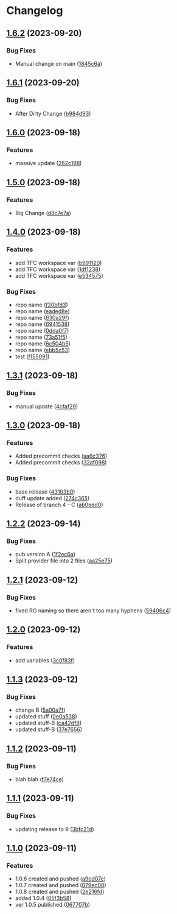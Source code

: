 # Changelog

## [1.6.2](https://github.com/AlexcFrench/ReleaseTest/compare/v1.6.1...v1.6.2) (2023-09-20)


### Bug Fixes

* Manual change on main ([1845c6a](https://github.com/AlexcFrench/ReleaseTest/commit/1845c6a457e6f6c922f9e95df31fbc5f1cc7ad09))

## [1.6.1](https://github.com/AlexcFrench/ReleaseTest/compare/v1.6.0...v1.6.1) (2023-09-20)


### Bug Fixes

* After Dirty Change ([b984d93](https://github.com/AlexcFrench/ReleaseTest/commit/b984d933f22a91fcaff89fa3e60f993923d50fa2))

## [1.6.0](https://github.com/AlexcFrench/ReleaseTest/compare/v1.5.0...v1.6.0) (2023-09-18)


### Features

* massive update ([262c198](https://github.com/AlexcFrench/ReleaseTest/commit/262c1988855c23327f662391bea4a44eec1ab29f))

## [1.5.0](https://github.com/AlexcFrench/ReleaseTest/compare/v1.4.0...v1.5.0) (2023-09-18)


### Features

* Big Change ([d8c7e7a](https://github.com/AlexcFrench/ReleaseTest/commit/d8c7e7a5a4e295e39575de5e32148dc5210f3783))

## [1.4.0](https://github.com/AlexcFrench/ReleaseTest/compare/v1.3.1...v1.4.0) (2023-09-18)


### Features

* add TFC workspace var ([b991120](https://github.com/AlexcFrench/ReleaseTest/commit/b991120bcb0e60c67c620d7bd86d5cda8b0c98d0))
* add TFC workspace var ([1df1238](https://github.com/AlexcFrench/ReleaseTest/commit/1df1238f18903ebe6a324465099fea3628cb7109))
* add TFC workspace var ([e534575](https://github.com/AlexcFrench/ReleaseTest/commit/e534575146eb56a0526b87dd1482ae1f2aa999a0))


### Bug Fixes

* repo name ([f20bfd3](https://github.com/AlexcFrench/ReleaseTest/commit/f20bfd3ca5c6870a75a16c95cc3e8322593cd4d4))
* repo name ([eaded8e](https://github.com/AlexcFrench/ReleaseTest/commit/eaded8e21a48480c9c94f3ee5be9cdd35bf0a03c))
* repo name ([630a29f](https://github.com/AlexcFrench/ReleaseTest/commit/630a29fe62795294ff854b4cfbfe11a068b4ae81))
* repo name ([6941538](https://github.com/AlexcFrench/ReleaseTest/commit/694153807b5d3a3aca65fa9b3ff487cdd75f9fe0))
* repo name ([0dda0f7](https://github.com/AlexcFrench/ReleaseTest/commit/0dda0f7f9a06d5195938954f1626b105191d5ba0))
* repo name ([73a51f5](https://github.com/AlexcFrench/ReleaseTest/commit/73a51f5e1b99ecf1101c8f5a83b94183c9d0e75e))
* repo name ([6c504b5](https://github.com/AlexcFrench/ReleaseTest/commit/6c504b5584866cd2c07422db071ca939efdbd771))
* repo name ([ebb5c53](https://github.com/AlexcFrench/ReleaseTest/commit/ebb5c53675814dda1a58df1317158d8cfe28e61e))
* test ([f155091](https://github.com/AlexcFrench/ReleaseTest/commit/f1550919c9419e7046ea4a54518fd8c6e735f42b))

## [1.3.1](https://github.com/AlexcFrench/ReleaseTest/compare/v1.3.0...v1.3.1) (2023-09-18)


### Bug Fixes

* manual update ([4cfaf29](https://github.com/AlexcFrench/ReleaseTest/commit/4cfaf2964fa32b4c16ae1a8c83d19058b4b7efc1))

## [1.3.0](https://github.com/AlexcFrench/ReleaseTest/compare/v1.2.2...v1.3.0) (2023-09-18)


### Features

* Added precommit checks ([aa6c376](https://github.com/AlexcFrench/ReleaseTest/commit/aa6c37633f07aac1329ccd1562f3d6b67fbbc5c8))
* Added precommit checks ([32af098](https://github.com/AlexcFrench/ReleaseTest/commit/32af09893b4822a28a1820581893ba1ebc767b55))


### Bug Fixes

* base release ([43103b0](https://github.com/AlexcFrench/ReleaseTest/commit/43103b021da685898144a1f8ce56ffd53fb51c73))
* duff update added ([274c365](https://github.com/AlexcFrench/ReleaseTest/commit/274c3659745eb9ac213c33a0ec057fd7b0906f21))
* Release of branch 4 - C ([ab0eed0](https://github.com/AlexcFrench/ReleaseTest/commit/ab0eed0dd1a796fc4c369d01efc2a2e2500a097c))

## [1.2.2](https://github.com/AlexcFrench/ReleaseTest/compare/v1.2.1...v1.2.2) (2023-09-14)


### Bug Fixes

* pub version A ([1f2ec6a](https://github.com/AlexcFrench/ReleaseTest/commit/1f2ec6a0245038659f730f526ba867b5d298b0d7))
* Split provider file into 2 files ([aa25e75](https://github.com/AlexcFrench/ReleaseTest/commit/aa25e75684fb18cac38e8a8e344dbbbddc3e680a))

## [1.2.1](https://github.com/AlexcFrench/ReleaseTest/compare/v1.2.0...v1.2.1) (2023-09-12)


### Bug Fixes

* fixed RG naming so there aren't too many hyphens ([59406c4](https://github.com/AlexcFrench/ReleaseTest/commit/59406c4d7fea4d492d70411043ede18c7e9ca4ec))

## [1.2.0](https://github.com/AlexcFrench/ReleaseTest/compare/v1.1.3...v1.2.0) (2023-09-12)


### Features

* add variables ([3c0f83f](https://github.com/AlexcFrench/ReleaseTest/commit/3c0f83f4dae310a3d82d979a56312d07e02a1c5b))

## [1.1.3](https://github.com/AlexcFrench/ReleaseTest/compare/v1.1.2...v1.1.3) (2023-09-12)


### Bug Fixes

* change B ([5a00a7f](https://github.com/AlexcFrench/ReleaseTest/commit/5a00a7f32126051c4a5c4f2f441bc0ffc892f255))
* updated stuff ([0e0a538](https://github.com/AlexcFrench/ReleaseTest/commit/0e0a538c842e797e580575d7083626270c571c17))
* updated stuff-B ([ca42df9](https://github.com/AlexcFrench/ReleaseTest/commit/ca42df91c418d7e04032994be03b86a9905fe35b))
* updated stuff-B ([37e7656](https://github.com/AlexcFrench/ReleaseTest/commit/37e76562444bab3c67f32281b292474695b4c001))

## [1.1.2](https://github.com/AlexcFrench/ReleaseTest/compare/v1.1.1...v1.1.2) (2023-09-11)


### Bug Fixes

* blah blah ([f7e74ce](https://github.com/AlexcFrench/ReleaseTest/commit/f7e74ce7a0fdfe6629b0cf8ebbdf5c1080e398e5))

## [1.1.1](https://github.com/AlexcFrench/ReleaseTest/compare/v1.1.0...v1.1.1) (2023-09-11)


### Bug Fixes

* updating release to 9 ([3bfc21d](https://github.com/AlexcFrench/ReleaseTest/commit/3bfc21db250526e060155aaaec39f938928d2a1b))

## [1.1.0](https://github.com/AlexcFrench/ReleaseTest/compare/1.0.3...v1.1.0) (2023-09-11)


### Features

* 1.0.6 created and pushed ([a9ed07e](https://github.com/AlexcFrench/ReleaseTest/commit/a9ed07ea6e9a094290491528f40bb9e5c1baca82))
* 1.0.7 created and pushed ([879ec08](https://github.com/AlexcFrench/ReleaseTest/commit/879ec08b76037d51815d12dc65955d7905c9a297))
* 1.0.8 created and pushed ([2e216fd](https://github.com/AlexcFrench/ReleaseTest/commit/2e216fd2a0756dbb6c5518f0686e7d1b1e5c10a2))
* added 1.0.4 ([05f3b58](https://github.com/AlexcFrench/ReleaseTest/commit/05f3b582e5ff3bba85e9190e705bf56f7a7c3b73))
* ver 1.0.5 published ([067707b](https://github.com/AlexcFrench/ReleaseTest/commit/067707bb9af52ed7614e72509c8a55b61389fb65))
